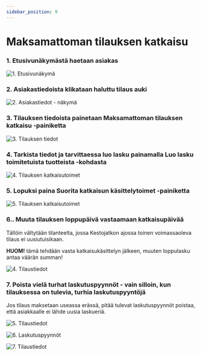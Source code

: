 ```yaml
---
sidebar_position: 9
---
```


# Maksamattoman tilauksen katkaisu

### 1. Etusivunäkymästä haetaan asiakas

![1. Etusivunäkymä](/img/pikaohjeet/hakuehto.png)

### 2. Asiakastiedoista klikataan haluttu tilaus auki

![2. Asiakastiedot - näkymä](/img/pikaohjeet/asiamieskoodi-lisays2.png)

### 3. Tilauksen tiedoista painetaan Maksamattoman tilauksen katkaisu -painiketta

![3. Tilauksen tiedot](/img/pikaohjeet/Katkaisukasittely3.png)

### 4. Tarkista tiedot ja tarvittaessa luo lasku painamalla Luo lasku toimitetuista tuotteista -kohdasta

![4. Tilauksen katkaisutoimet](/img/pikaohjeet/Katkaisukasittely4.png)

### 5. Lopuksi paina Suorita katkaisun käsittelytoimet -painiketta

![5. Tilauksen katkaisutoimet](/img/pikaohjeet/Katkaisukasittely5.png)

### 6.. Muuta tilauksen loppupäivä vastaamaan katkaisupäivää

Tällöin vältytään tilanteelta, jossa Kestojatkon ajossa toinen voimassaoleva tilaus ei uusiutuisikaan. 

**HUOM!** tämä tehdään vasta katkaisukäsittelyn jälkeen, muuten loppulasku antaa väärän summan!

![4. Tilaustiedot](/img/pikaohjeet/Tilauksen_Katkaisu5.png)

### 7. Poista vielä turhat laskutuspyynnöt - vain silloin, kun tilauksessa on tulevia, turhia laskutuspyyntöjä

Jos tilaus maksetaan useassa erässä, pitää tulevat laskutuspyynnöt poistaa, että asiakkaalle ei lähde uusia laskueriä.

![5. Tilaustiedot](/img/pikaohjeet/katkaisu.png)

![6. Laskutuspyynnöt](/img/pikaohjeet/katkaisu2.png)

![7. Tilaustiedot](/img/pikaohjeet/katkaisu3.png)

